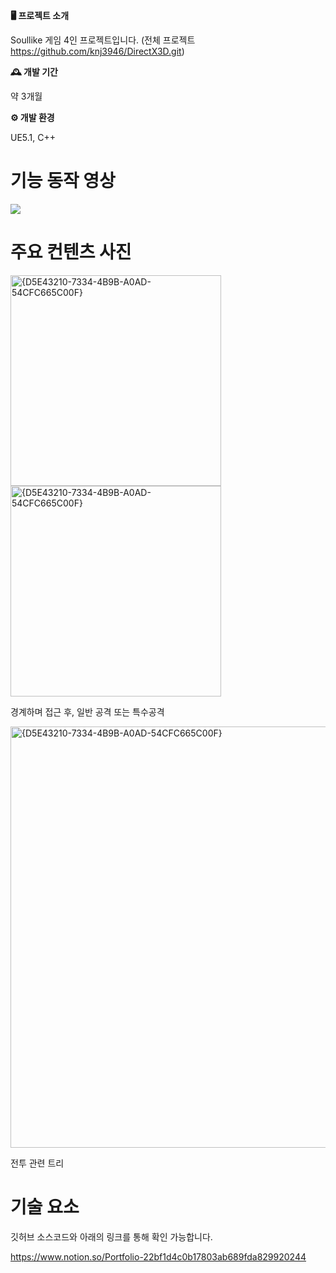 **🖥️ 프로젝트 소개**

Soullike 게임 4인 프로젝트입니다.
(전체 프로젝트 https://github.com/knj3946/DirectX3D.git)

**🕰️ 개발 기간**

약 3개월

**⚙️ 개발 환경**

UE5.1, C++

# 기능 동작 영상

[![](http://img.youtube.com/vi/d2lnfB9jVWg/0.jpg)](https://youtu.be/d2lnfB9jVWg)

# 주요 컨텐츠 사진
<img width="337" alt="{D5E43210-7334-4B9B-A0AD-54CFC665C00F}" src="https://github.com/user-attachments/assets/d91fd730-9ad8-47c6-a45d-1652d62cad23" />
<img width="337" alt="{D5E43210-7334-4B9B-A0AD-54CFC665C00F}" src="https://github.com/user-attachments/assets/e86d6d02-f222-4c56-93a7-9515c7c34fbf" />

경계하며 접근 후, 일반 공격 또는 특수공격

<img width="674" alt="{D5E43210-7334-4B9B-A0AD-54CFC665C00F}" src="https://github.com/user-attachments/assets/5c496856-7458-435e-aa79-21fabe85c620" />

전투 관련 트리

# 기술 요소

깃허브 소스코드와 아래의 링크를 통해 확인 가능합니다.

https://www.notion.so/Portfolio-22bf1d4c0b17803ab689fda829920244
